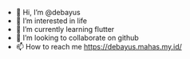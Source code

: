 - 👋 Hi, I’m @debayus
- 👀 I’m interested in life
- 🌱 I’m currently learning flutter
- 💞️ I’m looking to collaborate on github
- 📫 How to reach me https://debayus.mahas.my.id/

<!---
debayus/debayus is a ✨ special ✨ repository because its `README.md` (this file) appears on your GitHub profile.
You can click the Preview link to take a look at your changes.
--->
